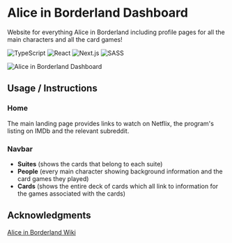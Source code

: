 # Alice in Borderland Dashboard
Website for everything Alice in Borderland including profile pages for all the main characters and all the card games!

![TypeScript](https://img.shields.io/badge/typescript-%23007ACC.svg?style=for-the-badge&logo=typescript&logoColor=white)
![React](https://img.shields.io/badge/react-%2320232a.svg?style=for-the-badge&logo=react&logoColor=%2361DAFB)
![Next.js](https://img.shields.io/badge/Next.js-black?style=for-the-badge&logo=next.js&logoColor=white)
![SASS](https://img.shields.io/badge/SASS-hotpink.svg?style=for-the-badge&logo=SASS&logoColor=white)

![Alice in Borderland Dashboard](https://raw.githubusercontent.com/DanielPitfield/danielpitfield.github.io/main/public/Images/Projects/aliceInBorderlandDashboard.png)

## Usage / Instructions
### Home
The main landing page provides links to watch on Netflix, the program's listing on IMDb and the relevant subreddit.

### Navbar
* **Suites** (shows the cards that belong to each suite)
* **People** (every main character showing background information and the card games they played)
* **Cards** (shows the entire deck of cards which all link to information for the games associated with the cards)

## Acknowledgments
[Alice in Borderland Wiki](https://aliceinborderland.fandom.com/wiki/Alice_in_Borderland_Wiki)